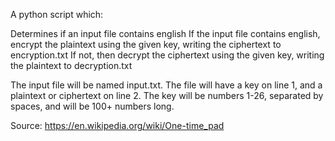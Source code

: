 A python script which:

Determines if an input file contains english
If the input file contains english, encrypt the plaintext using the given key, writing the ciphertext to encryption.txt
If not, then decrypt the ciphertext using the given key, writing the plaintext to decryption.txt

The input file will be named input.txt. The file will have a key on line 1, and a plaintext or ciphertext on line 2. The key will be numbers 1-26, separated by spaces, and will be 100+ numbers long.

Source: https://en.wikipedia.org/wiki/One-time_pad
